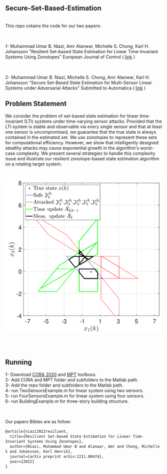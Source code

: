 ## Secure-Set-Based-Estimation
<br/> 
This repo cotains the code for our two papers:

<br/><br/>
1- Muhammad Umar B. Niazi, Amr Alanwar, Michelle S. Chong, Karl H. Johansson "Resilient Set-based State Estimation for Linear Time-Invariant Systems Using Zonotopes"
European Journal of Control ( [link](https://arxiv.org/abs/2211.08474) )

<br/><br/>
2- Muhammad Umar B. Niazi, Michelle S. Chong, Amr Alanwar, Karl H. Johansson "Secure Set-Based State Estimation for Multi-Sensor Linear Systems under Adversarial Attacks" Submitted to Automatica  ( [link]() ) 
 
## Problem Statement
We consider the problem of set-based state estimation for linear time-invariant (LTI) systems under time-varying sensor attacks.
Provided that the LTI system is stable and observable via every single sensor and that at least one sensor is uncompromised, 
we guarantee that the true state is always contained in the estimated set. We use zonotopes to represent these sets for computational efficiency. 
However, we show that intelligently designed stealthy attacks may cause exponential growth in the algorithm's worst-case complexity.
We present several strategies to handle this complexity issue and illustrate our resilient zonotope-based state estimation algorithm on a rotating target system.
<br /> <br />
<p align="center">
<img
src="figures/secure_set_based_estimation.png"
raw=true
alt="Subject Pronouns"
width=500
/>
</p>
<br />
<br />


## Running 
1- Download [CORA 2020](https://tumcps.github.io/CORA/data/CORA_2020.zip) and [MPT](https://www.mpt3.org) toolboxs.<br />
2- Add CORA and MPT folder and subfolders to the Matlab path.  <br />
3- Add the repo folder and subfolders to the Matlab path.  <br />
4- run TwoSensorsExample.m for linear system using two sensors.<br />
5- run FourSensorsExample.m for linear system using four sensors.<br />
6- run BuildingExample.m for three-story building structure.<br />
<br />
<br />


Our papers Bibtex are as follow:<br />
```
@article{niazi2022resilient,
  title={Resilient Set-based State Estimation for Linear Time-Invariant Systems Using Zonotopes},
  author={Niazi, Muhammad Umar B and Alanwar, Amr and Chong, Michelle S and Johansson, Karl Henrik},
  journal={arXiv preprint arXiv:2211.08474},
  year={2022}
}

```

